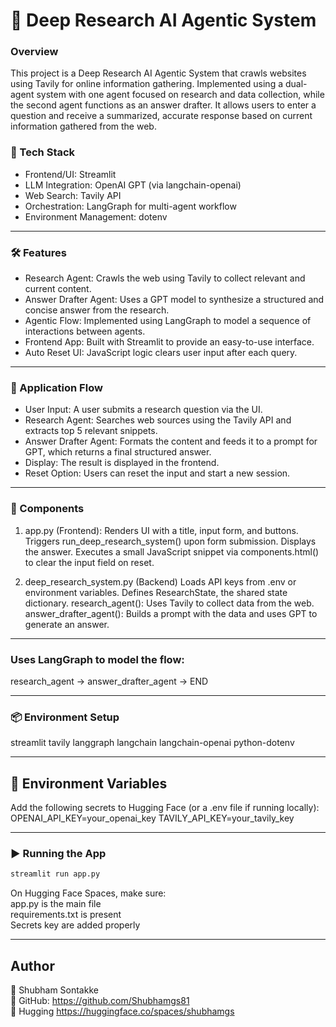 # 🧠 Deep Research AI Agentic System
### Overview
This project is a Deep Research AI Agentic System that crawls websites using Tavily for online information gathering. Implemented using a dual-agent system with one agent focused on research and data collection, while the second agent functions as an answer drafter. It allows users to enter a question and receive a summarized, accurate response based on current information gathered from the web.

### 🔧 Tech Stack
- Frontend/UI: Streamlit
- LLM Integration: OpenAI GPT (via langchain-openai)
- Web Search: Tavily API
- Orchestration: LangGraph for multi-agent workflow
- Environment Management: dotenv

---

### 🛠️ Features
- Research Agent: Crawls the web using Tavily to collect relevant and current content.
- Answer Drafter Agent: Uses a GPT model to synthesize a structured and concise answer from the research.
- Agentic Flow: Implemented using LangGraph to model a sequence of interactions between agents.
- Frontend App: Built with Streamlit to provide an easy-to-use interface.
- Auto Reset UI: JavaScript logic clears user input after each query.

---

### 🔁 Application Flow
- User Input: A user submits a research question via the UI.
- Research Agent: Searches web sources using the Tavily API and extracts top 5 relevant snippets.
- Answer Drafter Agent: Formats the content and feeds it to a prompt for GPT, which returns a final structured answer.
- Display: The result is displayed in the frontend.
- Reset Option: Users can reset the input and start a new session.

---

### 🧩 Components
1. app.py (Frontend): 
Renders UI with a title, input form, and buttons.
Triggers run_deep_research_system() upon form submission.
Displays the answer.
Executes a small JavaScript snippet via components.html() to clear the input field on reset.

2. deep_research_system.py (Backend)
Loads API keys from .env or environment variables.
Defines ResearchState, the shared state dictionary.
research_agent(): Uses Tavily to collect data from the web.
answer_drafter_agent(): Builds a prompt with the data and uses GPT to generate an answer.

---

### Uses LangGraph to model the flow:
research_agent → answer_drafter_agent → END

---

### 📦 Environment Setup
streamlit
tavily
langgraph
langchain
langchain-openai
python-dotenv

---

## 🔐 Environment Variables
Add the following secrets to Hugging Face (or a .env file if running locally):
OPENAI_API_KEY=your_openai_key
TAVILY_API_KEY=your_tavily_key

---

### ▶️ Running the App
```bash
streamlit run app.py
```

On Hugging Face Spaces, make sure:   
app.py is the main file   
requirements.txt is present   
Secrets key are added properly   

---

## **Author** 
👤 Shubham Sontakke  
🔗 GitHub: https://github.com/Shubhamgs81  
🔗 Hugging https://huggingface.co/spaces/shubhamgs  
